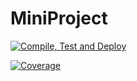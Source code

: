 # MiniProject

[![Compile, Test and Deploy](https://github.com/BernTok1990/MiniProject/actions/workflows/main.yaml/badge.svg?branch=main1)](https://github.com/BernTok1990/MiniProject/actions/workflows/main.yaml)

[![Coverage](https://github.com/BernTok1990/MiniProject/actions/workflows/coverage.yaml/jacoco.svg)](https://github.com/BernTok1990/MiniProject/actions/workflows/coverage.yaml)

